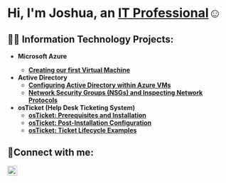 <h1>Hi, I'm Joshua, an <a href="https://linkedin.com/in/joshua-levine7">IT Professional</a>☺</h1>

<h2>👨‍💻 Information Technology Projects:</h2>

- <b>Microsoft Azure
  - [Creating our first Virtual Machine](https://github.com/joshualevineit/first-virtual-machine)
- <b>Active Directory</b>
  - [Configuring Active Directory within Azure VMs](https://github.com/joshualevineit/configure-ad)
  - [Network Security Groups (NSGs) and Inspecting Network Protocols](https://github.com/joshualevineit/azure-network-protocols)
- <b>osTicket (Help Desk Ticketing System)</b>
  - [osTicket: Prerequisites and Installation](https://github.com/joshualevineit/osticket-prerequisites-and-installation)
  - [osTicket: Post-Installation Configuration](https://github.com/joshualevineit/post-install-config)
  - [osTicket: Ticket Lifecycle Examples](https://github.com/joshualevineit/ticket-lifecycle)
<h2>🤳Connect with me:</h2>

[<img align="left" alt="Josh | LinkedIn" width="22px" src="https://cdn.jsdelivr.net/npm/simple-icons@v3/icons/linkedin.svg" />][linkedin]


[linkedin]: https://linkedin.com/in/joshua-levine7
